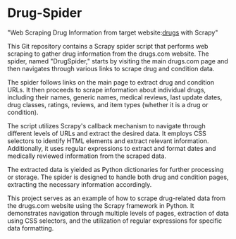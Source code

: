 # Drug-Spider
"Web Scraping Drug Information from target website:[drugs](https://www.drugs.com/) with Scrapy"

This Git repository contains a Scrapy spider script that performs web scraping to gather drug information from the drugs.com website. The spider, named "DrugSpider," starts by visiting the main drugs.com page and then navigates through various links to scrape drug and condition data.

The spider follows links on the main page to extract drug and condition URLs. It then proceeds to scrape information about individual drugs, including their names, generic names, medical reviews, last update dates, drug classes, ratings, reviews, and item types (whether it is a drug or condition).

The script utilizes Scrapy's callback mechanism to navigate through different levels of URLs and extract the desired data. It employs CSS selectors to identify HTML elements and extract relevant information. Additionally, it uses regular expressions to extract and format dates and medically reviewed information from the scraped data.

The extracted data is yielded as Python dictionaries for further processing or storage. The spider is designed to handle both drug and condition pages, extracting the necessary information accordingly.

This project serves as an example of how to scrape drug-related data from the drugs.com website using the Scrapy framework in Python. It demonstrates navigation through multiple levels of pages, extraction of data using CSS selectors, and the utilization of regular expressions for specific data formatting.

